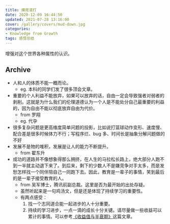 ```yaml
---
title: 摸爬滚打
date: 2020-12-09 16:44:50
updated: 2021-07-28 13:16:00
cover: /gallery/covers/mud-down.jpg
categories:
- Knowledge from Growth
tags: 感悟总结
---
```


增强对这个世界各种属性的认识。

<!-- more -->

## Archive

- 人和人的体质不能一概而论。
  - eg. 本科的同学们发了很多顶会文章。
- 重要的个人利益不能放弃，如果可以放弃的话，自由一定会导致强者对弱者的剥削。这就是为什么我们的伦理道德认为一个人是不能处分自己最重要的利益的，因为自由不能以彻底放弃自由为代价。
  - from 罗翔
  - eg. 代孕
- 很多复杂问题是更高维度简单问题的投影，比如说打篮球动作变形、速度慢、配合差是很多时候体力不行；写程序烂、bug 多、时间长是抽象分解问题做的不好
- 发展不是物的堆积，发展是让人的能力不断提升。
  - from 翟东升
- 成功的道路并不像想象得那么拥挤，在人生的马拉松长路上，绝大部分人跑不到一半就主动退下来了。到后来，剩下的少数人不是嫌竞争对手太多，而是发愁怎样找一个同伴陪自己一同跑下去。因此，教育是一辈子的事情，笑到最后的是一辈子接受教育的人。
  - from 吴军博士，腾讯前副总裁。这里是否为最开始的出处存疑。
  - 虽然听起来是一句鸡汤文，但是还是体现了持续学习的重要性。
  - 有两点感受：
    1. 找一个志同道合能一起进步的人十分重要。
    2. 持续的学习进步，一点一滴的成长十分关键。请尽量做一些收益可以累计的事情。可以参考[《收益值与半衰期》](https://yzhang-gh.github.io/notes/reading/reward-and-half-life.html)这篇文章。
